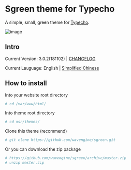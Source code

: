 # Sgreen theme for Typecho

A simple, small, green theme for [Typecho](http://typecho.org/).

![image](https://github.com/wavengine/Sgreen/blob/master/screenshot.png)


## Intro

Current Version: 3.0.2(181102) | [CHANGELOG](/CHANGELOG)

Current Lauguage: English | [Simplified Chinese](/README_CN.md)

## How to install

Into your website root directory

```bash
# cd /var/www/html/
```

Into theme root directory

```bash
# cd usr/themes/
```

Clone this theme (recommend)

```bash
# git clone https://github.com/wavengine/sgreen.git
```

Or you can download the zip package
```bash
# https://github.com/wavengine/sgreen/archive/master.zip
# unzip master.zip
```
